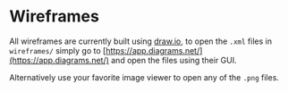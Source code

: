 # Wireframes

All wireframes are currently built using [draw.io](https://app.diagrams.net/),
to open the `.xml` files in `wireframes/` simply go to
[https://app.diagrams.net/](https://app.diagrams.net/) and open the files using
their GUI.

Alternatively use your favorite image viewer to open any of the `.png` files.
